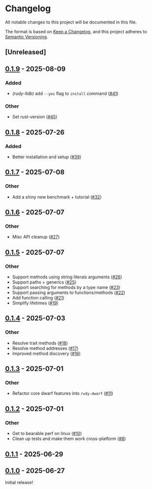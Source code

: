 # Changelog

All notable changes to this project will be documented in this file.

The format is based on [Keep a Changelog](https://keepachangelog.com/en/1.0.0/),
and this project adheres to [Semantic Versioning](https://semver.org/spec/v2.0.0.html).

## [Unreleased]

## [0.1.9](https://github.com/samscott89/rudy/compare/rudy-lldb-v0.1.8...rudy-lldb-v0.1.9) - 2025-08-09

### Added

- *(rudy-lldb)* add `--yes` flag to `install` command ([#41](https://github.com/samscott89/rudy/pull/41))

### Other

- Set rust-version ([#45](https://github.com/samscott89/rudy/pull/45))

## [0.1.8](https://github.com/samscott89/rudy/compare/rudy-lldb-v0.1.7...rudy-lldb-v0.1.8) - 2025-07-26

### Added

- Better installation and setup ([#39](https://github.com/samscott89/rudy/pull/39))

## [0.1.7](https://github.com/samscott89/rudy/compare/rudy-lldb-v0.1.6...rudy-lldb-v0.1.7) - 2025-07-08

### Other

- Add a shiny new benchmark + tutorial ([#32](https://github.com/samscott89/rudy/pull/32))

## [0.1.6](https://github.com/samscott89/rudy/compare/rudy-lldb-v0.1.5...rudy-lldb-v0.1.6) - 2025-07-07

### Other

- Misc API cleanup ([#27](https://github.com/samscott89/rudy/pull/27))

## [0.1.5](https://github.com/samscott89/rudy/compare/rudy-lldb-v0.1.4...rudy-lldb-v0.1.5) - 2025-07-07

### Other

- Support methods using string literals arguments ([#26](https://github.com/samscott89/rudy/pull/26))
- Support paths + generics ([#25](https://github.com/samscott89/rudy/pull/25))
- Support searching for methods by a type name ([#23](https://github.com/samscott89/rudy/pull/23))
- Support passing arguments to functions/methods ([#22](https://github.com/samscott89/rudy/pull/22))
- Add function calling ([#21](https://github.com/samscott89/rudy/pull/21))
- Simplify lifetimes ([#19](https://github.com/samscott89/rudy/pull/19))

## [0.1.4](https://github.com/samscott89/rudy/compare/rudy-lldb-v0.1.3...rudy-lldb-v0.1.4) - 2025-07-03

### Other

- Resolve trait methods ([#18](https://github.com/samscott89/rudy/pull/18))
- Resolve method addresses ([#17](https://github.com/samscott89/rudy/pull/17))
- Improved method discovery ([#16](https://github.com/samscott89/rudy/pull/16))

## [0.1.3](https://github.com/samscott89/rudy/compare/rudy-lldb-v0.1.2...rudy-lldb-v0.1.3) - 2025-07-01

### Other

- Refactor core dwarf features into `rudy-dwarf` ([#11](https://github.com/samscott89/rudy/pull/11))

## [0.1.2](https://github.com/samscott89/rudy/compare/rudy-lldb-v0.1.1...rudy-lldb-v0.1.2) - 2025-07-01

### Other

- Get to bearable perf on linux ([#10](https://github.com/samscott89/rudy/pull/10))
- Clean up tests and make them work cross-platform ([#8](https://github.com/samscott89/rudy/pull/8))

## [0.1.1](https://github.com/samscott89/rudy/compare/rudy-lldb-v0.1.0...rudy-lldb-v0.1.1) - 2025-06-29

## [0.1.0](https://github.com/samscott89/rudy/releases/tag/rudy-lldb-v0.1.0) - 2025-06-27

Initial release!